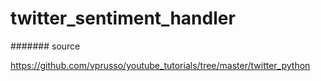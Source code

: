 # twitter_sentiment_handler

####### source

https://github.com/vprusso/youtube_tutorials/tree/master/twitter_python
